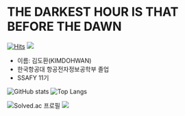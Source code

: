 # THE DARKEST HOUR IS THAT BEFORE THE DAWN
[![Hits](https://hits.seeyoufarm.com/api/count/incr/badge.svg?url=https%3A%2F%2Fgithub.com%2FSaipola0318&count_bg=%23555555&title_bg=%23555555&icon=github.svg&icon_color=%23FFFFFF&title=Github&edge_flat=true)](https://hits.seeyoufarm.com)
<img src="https://img.shields.io/badge/Python-1e73be?style=flat-square&logo=Python&logoColor=black"/>
- 이름: 김도환(KIMDOHWAN)
- 한국항공대 항공전자정보공학부 졸업
- SSAFY 11기




![GitHub stats](https://github-readme-stats.vercel.app/api?username=Saipola0318&show_icons=true&theme=radical)
![Top Langs](https://github-readme-stats.vercel.app/api/top-langs/?username=Saipola0318)

![Solved.ac
프로필](http://mazassumnida.wtf/api/generate_badge?boj=Saipola0318)
<img src="http://mazandi.herokuapp.com/api?handle=saipola0318&theme=warm"/>







<!---
Saipola0318/Saipola0318 is a ✨ special ✨ repository because its `README.md` (this file) appears on your GitHub profile.
You can click the Preview link to take a look at your changes.
--->

